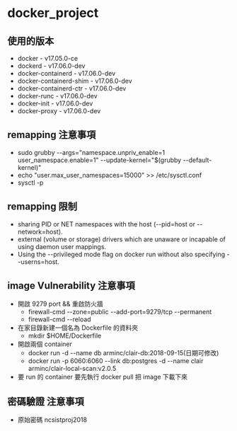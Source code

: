 # docker_project

## 使用的版本
+ docker - v17.05.0-ce
+ dockerd - v17.06.0-dev
+ docker-containerd - v17.06.0-dev
+ docker-containerd-shim - v17.06.0-dev
+ docker-containerd-ctr - v17.06.0-dev
+ docker-runc - v17.06.0-dev
+ docker-init - v17.06.0-dev
+ docker-proxy - v17.06.0-dev

## remapping  注意事項
+ sudo grubby --args="namespace.unpriv_enable=1 user_namespace.enable=1" --update-kernel="$(grubby --default-kernel)"
+ echo "user.max_user_namespaces=15000" >> /etc/sysctl.conf
+ sysctl -p
## remapping 限制
+ sharing PID or NET namespaces with the host (--pid=host or --network=host).
+ external (volume or storage) drivers which are unaware or incapable of using daemon user mappings.
+ Using the --privileged mode flag on docker run without also specifying --userns=host.

## image Vulnerability 注意事項
+ 開啟 9279 port && 重啟防火牆
    + firewall-cmd --zone=public --add-port=9279/tcp --permanent
    + firewall-cmd --reload
+ 在家目錄新建一個名為 Dockerfile 的資料夾
    + mkdir $HOME/Dockerfile
+  開啟兩個 container
    +  docker run -d --name db arminc/clair-db:2018-09-15(日期可修改)
    +  docker run -p 6060:6060 --link db:postgres -d --name clair arminc/clair-local-scan:v2.0.5
+ 要 run 的 container 要先執行 docker pull 把 image 下載下來

## 密碼驗證 注意事項
+ 原始密碼 ncsistproj2018
